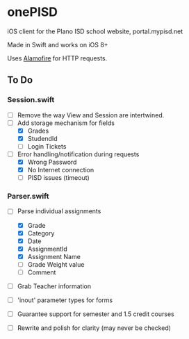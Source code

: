 # onePISD
iOS client for the Plano ISD school website, portal.mypisd.net

Made in Swift and works on iOS 8+

Uses [Alamofire](https://github.com/Alamofire/Alamofire) for HTTP requests.

## To Do

### Session.swift
- [ ] Remove the way View and Session are intertwined.
- [ ] Add storage mechanism for fields
	- [x] Grades
	- [x] StudendId
	- [ ] Login Tickets
- [ ] Error handling/notification during requests
	- [x] Wrong Password
	- [x] No Internet connection
	- [ ] PISD issues (timeout)

### Parser.swift
- [ ] Parse individual assignments
	- [x] Grade
	- [x] Category
	- [x] Date
	- [x] AssignmentId
	- [x] Assignment Name
	- [ ] Grade Weight value
	- [ ] Comment
- [ ] Grab Teacher information
- [ ] 'inout' parameter types for forms
- [ ] Guarantee support for semester and 1.5 credit courses
- [ ] Rewrite and polish for clarity (may never be checked)


